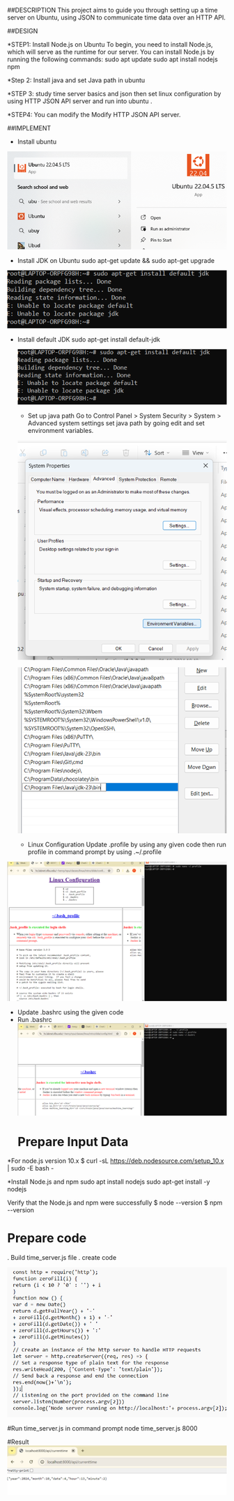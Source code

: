 ##DESCRIPTION
This project aims to guide you through setting up a time server on Ubuntu, using JSON to communicate time data over an HTTP API. 

##DESIGN

 *STEP1: Install Node.js on Ubuntu
 To begin, you need to install Node.js, which will serve as the runtime for our server. You can install Node.js by running the following commands:
  sudo apt update
sudo apt install nodejs npm

*Step 2: Install java and set Java path in ubuntu

*STEP 3: study time server basics and json then set linux configuration by using HTTP JSON API server and run into ubuntu .

*STEP4:  You can modify the Modify HTTP JSON API server.

##IMPLEMENT

  * Install ubuntu

    
  ![alt text](https://github.com/Priyanka651/Cloud-computing-/blob/main/images/Screenshot%202024-10-04%20094517.png?raw=true)
 * Install JDK on Ubuntu 
 sudo apt-get update && sudo apt-get upgrade

![Alt text]( https://github.com/Priyanka651/Cloud-computing-/blob/main/images/2.png?raw=true)

 
 * Install default JDK
   sudo apt-get install default-jdk

   ![alt text](https://github.com/Priyanka651/Cloud-computing-/blob/main/images/2.png?raw=true)

    * Set up java path
   Go to Control Panel > System Security > System > Advanced system settings
   set java path by going edit and set environment variables.
   
   ![alt text](https://github.com/Priyanka651/Cloud-computing-/blob/main/images/3.png?raw=true)
   
   
   ![alt text](https://github.com/Priyanka651/Cloud-computing-/blob/main/images/4.png?raw=true)

   * Linux Configuration
 Update .profile by using  any given code
then run profile  in command prompt by using
.~/.profile

![alt text](https://github.com/Priyanka651/Cloud-computing-/blob/main/images/5.png?raw=true)


* Update .bashrc using the given code
* Run .bashrc
![alt text](https://github.com/Priyanka651/Cloud-computing-/blob/main/images/6.png?raw=true)
  # Prepare Input Data
*For node.js version 10.x
$ curl -sL https://deb.nodesource.com/setup_10.x | sudo -E bash -

*Install Node.js and npm
 sudo apt install nodejs
 sudo apt-get install -y nodejs

Verify that the Node.js and npm were successfully
$ node --version
$ npm --version

# Prepare code
. Build time_server.js file 
. create code 

![alt text](https://github.com/Priyanka651/Cloud-computing-/blob/main/images/Screenshot%202024-10-07%20193513.png?raw=true)

#Run time_server.js in command prompt
node time_server.js 8000

 #Result
![alt text](https://github.com/Priyanka651/Cloud-computing-/blob/main/images/7.png?raw=true)
 



   
      
